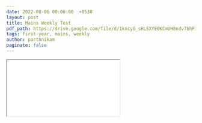 ```yaml
---
date: 2022-08-06 00:00:00  +0530
layout: post
title: Mains Weekly Test
pdf_path: https://drive.google.com/file/d/1kncyG_sHLSXYE0KCmUH8ndv7bhF1tobN/preview?usp=drive_link
tags: first-year, mains, weekly
author: parthnikam
paginate: false
---
```


<iframe class="embed-pdf" src="{{ page.pdf_path }}#toolbar=0" seamless="seamless" scrolling="no" style="overflow:hidden"></iframe>
